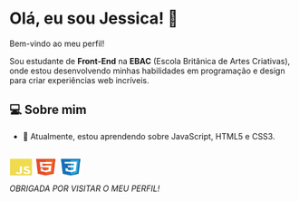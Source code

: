 # Olá, eu sou Jessica! 👋

Bem-vindo ao meu perfil!

Sou estudante de **Front-End** na **EBAC** (Escola Britânica de Artes Criativas), onde estou desenvolvendo minhas habilidades em programação e design para criar experiências web incríveis. 

## 💻 Sobre mim

- 🔭 Atualmente, estou aprendendo sobre JavaScript, HTML5 e CSS3.

<div style="display: inline_block"><br>
  <img align="center" alt="Rafa-Js" height="30" width="40" src="https://raw.githubusercontent.com/devicons/devicon/master/icons/javascript/javascript-plain.svg">
  <img align="center" alt="Rafa-HTML" height="30" width="40" src="https://raw.githubusercontent.com/devicons/devicon/master/icons/html5/html5-original.svg">
  <img align="center" alt="Rafa-CSS" height="30" width="40" src="https://raw.githubusercontent.com/devicons/devicon/master/icons/css3/css3-original.svg">
  </div>

*OBRIGADA POR VISITAR O MEU PERFIL!*